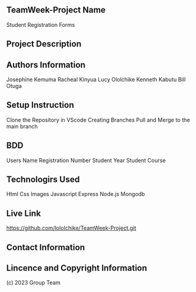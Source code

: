 ## TeamWeek-Project Name
   Student Registration Forms

## Project Description
   
   
## Authors Information
   Josephine Kemuma
   Racheal Kinyua
   Lucy Ololchike
   Kenneth Kabutu
   Bill Otuga

## Setup Instruction
   Clone the Repository in VScode
   Creating Branches
   Pull and Merge to the main branch


## BDD
   Users Name
   Registration Number
   Student Year
   Student Course 

   
   
## Technologirs Used
   Html
   Css
   Images
   Javascript
   Express
   Node.js
   Mongodb

## Live Link
   https://github.com/lololchike/TeamWeek-Project.git

## Contact Information 

## Lincence and Copyright Information
   (c) 2023 Group Team



